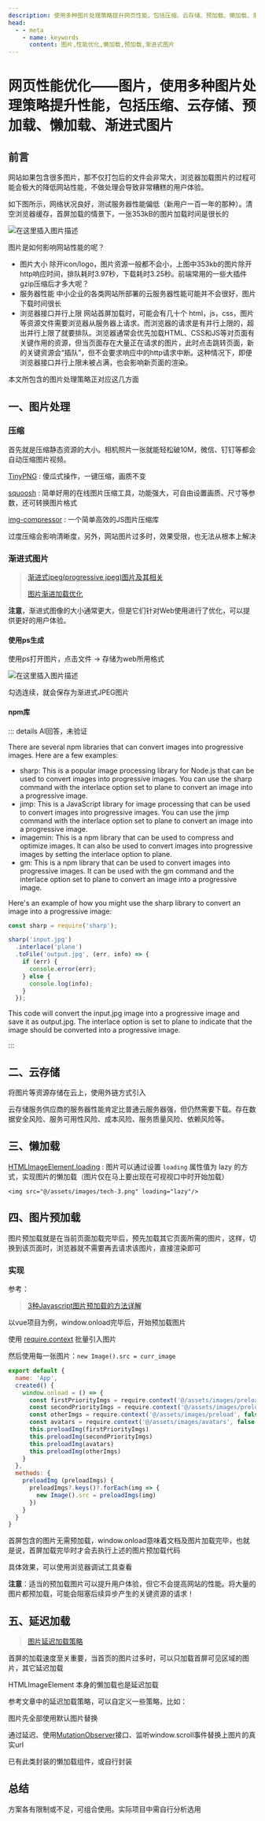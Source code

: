 ```yaml
---
description: 使用多种图片处理策略提升网页性能，包括压缩、云存储、预加载、懒加载、渐进式图片
head:
  - - meta
    - name: keywords
      content: 图片,性能优化,懒加载,预加载,渐进式图片
---
```


# 网页性能优化——图片，使用多种图片处理策略提升性能，包括压缩、云存储、预加载、懒加载、渐进式图片

## 前言

网站如果包含很多图片，那不仅打包后的文件会非常大，浏览器加载图片的过程可能会极大的降低网站性能，不做处理会导致非常糟糕的用户体验。

如下图所示，网络状况良好，测试服务器性能偏低（新用户一百一年的那种）。清空浏览器缓存，首屏加载的情景下，一张353kB的图片加载时间是很长的

![在这里插入图片描述](./assets/05e6325d72e141069611a8c052bcf2ee.png)

图片是如何影响网站性能的呢？

- 图片大小
除开icon/logo，图片资源一般都不会小，上图中353kb的图片除开http响应时间，排队耗时3.97秒，下载耗时3.25秒。前端常用的一些大插件gzip压缩后才多大呢？
- 服务器性能
中小企业的各类网站所部署的云服务器性能可能并不会很好，图片下载时间很长
- 浏览器接口并行上限
网站首屏加载时，可能会有几十个 html，js，css，图片等资源文件需要浏览器从服务器上请求。而浏览器的请求是有并行上限的，超出并行上限了就要排队。浏览器通常会优先加载HTML、CSS和JS等对页面有关键作用的资源，但当页面存在大量正在请求的图片，此时点击跳转页面，新的关键资源会“插队”，但不会要求响应中的http请求中断。这种情况下，即便浏览器接口并行上限未被占满，也会影响新页面的渲染。

本文所包含的图片处理策略正对应这几方面

## 一、图片处理

### 压缩

首先就是压缩静态资源的大小。相机照片一张就能轻松破10M，微信、钉钉等都会自动压缩图片视频。

[TinyPNG](https://tinypng.com/) : 傻瓜式操作，一键压缩，画质不变

[squoosh](https://squoosh.app/) : 简单好用的在线图片压缩工具，功能强大，可自由设置画质、尺寸等参数，还可转换图片格式

[img-compressor](https://github.com/IronPans/img-compressor) : 一个简单高效的JS图片压缩库

过度压缩会影响清晰度，另外，网站图片过多时，效果受限，也无法从根本上解决

### 渐进式图片

> [渐进式jpeg(progressive jpeg)图片及其相关](https://www.zhangxinxu.com/wordpress/2013/01/progressive-jpeg-image-and-so-on/)
>
> [图片渐进加载优化](https://juejin.cn/post/7016317182766383141)

**注意**，渐进式图像的大小通常更大，但是它们针对Web使用进行了优化，可以提供更好的用户体验。

#### 使用ps生成

使用ps打开图片，点击文件 -> 存储为web所用格式 

![在这里插入图片描述](./assets/43261a631c1d4b32aacb44bbabb345e8.jpeg)

勾选连续，就会保存为渐进式JPEG图片

#### npm库

::: details AI回答，未验证

There are several npm libraries that can convert images into progressive images. Here are a few examples:

- sharp: This is a popular image processing library for Node.js that can be used to convert images into progressive images. You can use the sharp command with the interlace option set to plane to convert an image into a progressive image.
- jimp: This is a JavaScript library for image processing that can be used to convert images into progressive images. You can use the jimp command with the interlace option set to plane to convert an image into a progressive image.
- imagemin: This is a npm library that can be used to compress and optimize images. It can also be used to convert images into progressive images by setting the interlace option to plane.
- gm: This is a npm library that can be used to convert images into progressive images. It can be used with the gm command and the interlace option set to plane to convert an image into a progressive image.

Here's an example of how you might use the sharp library to convert an image into a progressive image:

```js
const sharp = require('sharp');

sharp('input.jpg')
  .interlace('plane')
  .toFile('output.jpg', (err, info) => {
    if (err) {
      console.error(err);
    } else {
      console.log(info);
    }
  });
```

This code will convert the input.jpg image into a progressive image and save it as output.jpg. The interlace option is set to plane to indicate that the image should be converted into a progressive image.

:::

## 二、云存储

将图片等资源存储在云上，使用外链方式引入

云存储服务供应商的服务器性能肯定比普通云服务器强，但仍然需要下载。存在数据安全风险、服务可用性风险、成本风险、服务质量风险、依赖风险等。

## 三、懒加载

[HTMLImageElement.loading](https://developer.mozilla.org/zh-CN/docs/Web/API/HTMLImageElement/loading) : 图片可以通过设置 `loading` 属性值为 lazy 的方式，实现图片的懒加载（图片仅在马上要出现在可视视口中时开始加载）

`<img src="@/assets/images/tech-3.png" loading="lazy"/>`

## 四、图片预加载

图片预加载就是在当前页面加载完毕后，预先加载其它页面所需的图片，这样，切换到该页面时，浏览器就不需要再去请求该图片，直接渲染即可

### 实现

参考：

> [3种Javascript图片预加载的方法详解](https://zhuanlan.zhihu.com/p/453000943)

以vue项目为例，window.onload完毕后，开始预加载图片

使用 [require.context](https://webpack.docschina.org/guides/dependency-management/#requirecontext) 批量引入图片

然后使用每一张图片：`new Image().src = curr_image`

```javascript
export default {
  name: 'App',
  created() {
    window.onload = () => {
      const firstPriorityImgs = require.context('@/assets/images/preload/first', false, /\.(jpg|jpeg|png)$/)
      const secondPriorityImgs = require.context('@/assets/images/preload/second', false, /\.(jpg|jpeg|png)$/)
      const otherImgs = require.context('@/assets/images/preload', false, /\.(jpg|jpeg|png)$/)
      const avatars = require.context('@/assets/images/avatars', false, /\.(jpg|jpeg|png)$/)
      this.preloadImg(firstPriorityImgs)
      this.preloadImg(secondPriorityImgs)
      this.preloadImg(avatars)
      this.preloadImg(otherImgs)
    }
  },
  methods: {
    preloadImg (preloadImgs) {
      preloadImgs?.keys()?.forEach(img => {
        new Image().src = preloadImgs(img)
      })
    }
  }
}
```

首屏包含的图片无需预加载，window.onload意味着文档及图片加载完毕，也就是说，首屏加载完毕时才会去执行上述的图片预加载代码

具体效果，可以使用浏览器调试工具查看

**注意**：适当的预加载图片可以提升用户体验，但它不会提高网站的性能。将大量的图片都预加载，可能会阻塞后续异步产生的关键资源的请求！

## 五、延迟加载

> [图片延迟加载策略](https://juejin.cn/post/6844903469950697485)

首屏的加载速度至关重要，当首页的图片过多时，可以只加载首屏可见区域的图片，其它延迟加载

HTMLImageElement 本身的懒加载也是延迟加载

参考文章中的延迟加载策略，可以自定义一些策略，比如：

图片先全部使用默认图片替换

通过延迟、使用[MutationObserver](https://developer.mozilla.org/zh-CN/docs/Web/API/MutationObserver)接口、监听window.scroll事件替换上图片的真实url

已有此类封装的懒加载组件，或自行封装

## 总结

方案各有限制或不足，可组合使用。实际项目中需自行分析选用
